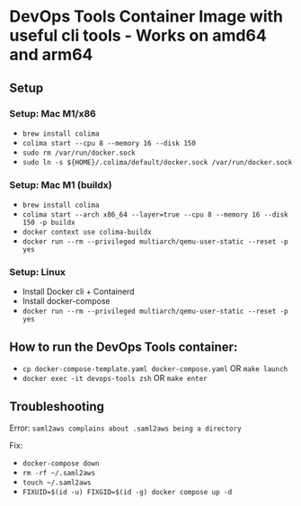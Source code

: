 # DevOps Tools Container Image with useful cli tools - Works on amd64 and arm64

## Setup

### Setup: Mac M1/x86
- `brew install colima`
- `colima start --cpu 8 --memory 16 --disk 150`
- `sudo rm /var/run/docker.sock`
- `sudo ln -s ${HOME}/.colima/default/docker.sock /var/run/docker.sock`

### Setup: Mac M1 (buildx)
- `brew install colima`
- `colima start --arch x86_64 --layer=true --cpu 8 --memory 16 --disk 150 -p buildx`
- `docker context use colima-buildx`
- `docker run --rm --privileged multiarch/qemu-user-static --reset -p yes`

### Setup: Linux
- Install Docker cli + Containerd
- Install docker-compose
- `docker run --rm --privileged multiarch/qemu-user-static --reset -p yes`

## How to run the DevOps Tools container:
- `cp docker-compose-template.yaml docker-compose.yaml` OR `make launch`
- `docker exec -it devops-tools zsh` OR `make enter`

## Troubleshooting
Error: `saml2aws complains about .saml2aws being a directory`

Fix:
- `docker-compose down`
- `rm -rf ~/.saml2aws`
- `touch ~/.saml2aws`
- `FIXUID=$(id -u) FIXGID=$(id -g) docker compose up -d`
